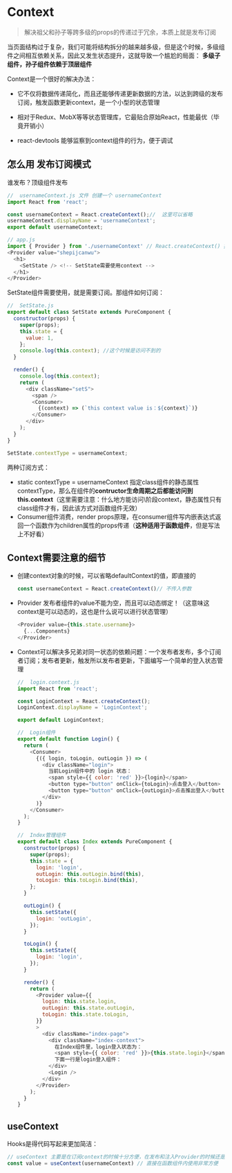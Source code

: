 # Context
> 解决祖父和孙子等跨多级的props的传递过于冗余，本质上就是发布订阅

当页面结构过于复杂，我们可能将结构拆分的越来越多级，但是这个时候，多级组件之间相互依赖关系，因此又发生状态提升，这就导致一个尴尬的局面：  **多级子组件，孙子组件依赖于顶层组件**

Context是一个很好的解决办法：
- 它不仅将数据传递简化，而且还能够传递更新数据的方法，以达到跨级的发布订阅，触发函数更新context，是一个小型的状态管理

- 相对于Redux、MobX等等状态管理库，它最贴合原始React，性能最优（毕竟开销小）

- react-devtools 能够监察到context组件的行为，便于调试

## 怎么用 发布订阅模式
谁发布？顶级组件发布
```javascript
//  usernameContext.js 文件 创建一个 usernameContext 
import React from 'react';

const usernameContext = React.createContext();//  这里可以省略
usernameContext.displayName = 'usernameContext';
export default usernameContext;

// app.js
import { Provider } from './usernameContext' // React.createContext() 提供 两个对象 Provider、Consumer
<Provider value="shepijcanwu">
  <h1>
    <SetState /> <!-- SetState需要使用context -->
  </h1>
</Provider>
```
SetState组件需要使用，就是需要订阅。那组件如何订阅：
```javascript
//  SetState.js
export default class SetState extends PureComponent {
  constructor(props) {
    super(props);
    this.state = {
      value: 1,
    };
    console.log(this.context); //这个时候是访问不到的
  }

  render() {
    console.log(this.context);
    return (
      <div className="setS">
        <span />
        <Consumer>
          {(context) => (`this context value is：${context}`)}
        </Consumer>
      </div>
    );
  }
}

SetState.contextType = usernameContext;
```

两种订阅方式：
- static contextType = usernameContext 指定class组件的静态属性contextType，那么在组件的**contructor生命周期之后都能访问到this.context**（这里需要注意：什么地方能访问\阶段context，静态属性只有class组件才有，因此该方式对函数组件无效）
- Consumer组件消费，render props原理，在consumer组件写内嵌表达式返回一个函数作为children属性的props传递（**这种适用于函数组件**，但是写法上不好看）

## Context需要注意的细节
- 创建context对象的时候，可以省略defaultContext的值，即直接的
    ```javascript
    const usernameContext = React.createContext()// 不传入参数
    ```

- Provider 发布者组件的value不能为空，而且可以动态绑定！（这意味这context是可以动态的，这也是什么说可以进行状态管理）
    ```javascript
    <Provider value={this.state.username}>
      {...Components}
    </Provider>
    ```


- Context可以解决多兄弟对同一状态的依赖问题：一个发布者发布，多个订阅者订阅；发布者更新，触发所以发布者更新，下面编写一个简单的登入状态管理

    ```javascript
    //  login.context.js
    import React from 'react';

    const LoginContext = React.createContext();
    LoginContext.displayName = 'LoginContext';

    export default LoginContext;

    //  Login组件
    export default function Login() {
      return (
        <Consumer>
          {({ login, toLogin, outLogin }) => (
            <div className="login">
              当前Login组件中的 login 状态：
              <span style={{ color: 'red' }}>{login}</span>
              <button type="button" onClick={toLogin}>点击登入</button>
              <button type="button" onClick={outLogin}>点击推出登入</button>
            </div>
          )}
        </Consumer>
      );
    }

    //  Index管理组件
    export default class Index extends PureComponent {
      constructor(props) {
        super(props);
        this.state = {
          login: 'login',
          outLogin: this.outLogin.bind(this),
          toLogin: this.toLogin.bind(this),
        };
      }

      outLogin() {
        this.setState({
          login: 'outLogin',
        });
      }

      toLogin() {
        this.setState({
          login: 'login',
        });
      }

      render() {
        return (
          <Provider value={{
            login: this.state.login,
            outLogin: this.state.outLogin,
            toLogin: this.state.toLogin,
          }}
          >
            <div className="index-page">
              <div className="index-context">
                在Index组件里，login登入状态为：
                <span style={{ color: 'red' }}>{this.state.login}</span>
                下面一行是login登入组件：
              </div>
              <Login />
            </div>
          </Provider>
        );
      }
    }
    ```

## useContext 
Hooks是得代码写起来更加简洁：
```javascript
// useContext 主要是在订阅context的时候十分方便，在发布和注入Provider的时候还是一样的流程
const value = useContext(usernameContext) // 直接在函数组件内使用非常方便
```

